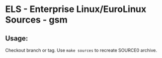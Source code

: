 # ELS - Enterprise Linux/EuroLinux Sources - gsm
 
## Usage:
  Checkout branch or tag. Use `make sources` to recreate  SOURCE0 archive.
